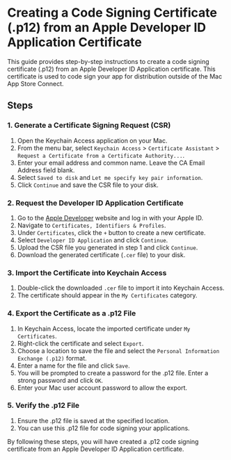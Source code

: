 # Creating a Code Signing Certificate (.p12) from an Apple Developer ID Application Certificate

This guide provides step-by-step instructions to create a code signing certificate (.p12) from an Apple Developer ID Application certificate. This certificate is used to code sign your app for distribution outside of the Mac App Store Connect.

## Steps

### 1. Generate a Certificate Signing Request (CSR)
1. Open the Keychain Access application on your Mac.
2. From the menu bar, select `Keychain Access` > `Certificate Assistant` > `Request a Certificate from a Certificate Authority...`.
3. Enter your email address and common name. Leave the CA Email Address field blank.
4. Select `Saved to disk` and `Let me specify key pair information`.
5. Click `Continue` and save the CSR file to your disk.

### 2. Request the Developer ID Application Certificate
1. Go to the [Apple Developer](https://developer.apple.com/) website and log in with your Apple ID.
2. Navigate to `Certificates, Identifiers & Profiles`.
3. Under `Certificates`, click the `+` button to create a new certificate.
4. Select `Developer ID Application` and click `Continue`.
5. Upload the CSR file you generated in step 1 and click `Continue`.
6. Download the generated certificate (`.cer` file) to your disk.

### 3. Import the Certificate into Keychain Access
1. Double-click the downloaded `.cer` file to import it into Keychain Access.
2. The certificate should appear in the `My Certificates` category.

### 4. Export the Certificate as a .p12 File
1. In Keychain Access, locate the imported certificate under `My Certificates`.
2. Right-click the certificate and select `Export`.
3. Choose a location to save the file and select the `Personal Information Exchange (.p12)` format.
4. Enter a name for the file and click `Save`.
5. You will be prompted to create a password for the .p12 file. Enter a strong password and click `OK`.
6. Enter your Mac user account password to allow the export.

### 5. Verify the .p12 File
1. Ensure the .p12 file is saved at the specified location.
2. You can use this .p12 file for code signing your applications.

By following these steps, you will have created a .p12 code signing certificate from an Apple Developer ID Application certificate.